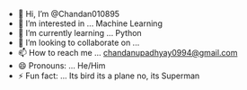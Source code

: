 - 👋 Hi, I’m @Chandan010895
- 👀 I’m interested in ... Machine Learning 
- 🌱 I’m currently learning ... Python 
- 💞️ I’m looking to collaborate on ...
- 📫 How to reach me ... chandanupadhyay0994@gmail.com
- 😄 Pronouns: ... He/Him
- ⚡ Fun fact: ... Its bird its a plane no, its Superman 

<!---
Chandan010895/Chandan010895 is a ✨ special ✨ repository because its `README.md` (this file) appears on your GitHub profile.
You can click the Preview link to take a look at your changes.
--->
